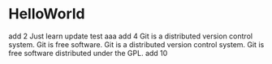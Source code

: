 # HelloWorld
add 2
Just learn
update test aaa
add 4 
Git is a distributed version control system.
Git is free software.
Git is a distributed version control system.
Git is free software distributed under the GPL.
add 10
